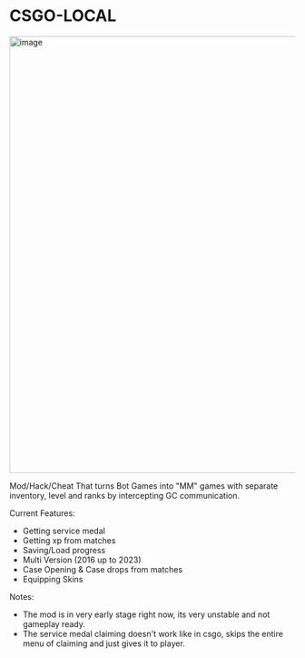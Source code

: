 # CSGO-LOCAL
<img width="1027" height="768" alt="image" src="https://github.com/user-attachments/assets/2512fbac-e5fd-44d8-af16-89ca79727a9f" />

Mod/Hack/Cheat That turns Bot Games into "MM" games with separate inventory, level and ranks by intercepting GC communication.

Current Features:
- Getting service medal
- Getting xp from matches
- Saving/Load progress
- Multi Version (2016 up to 2023)
- Case Opening & Case drops from matches
- Equipping Skins

Notes:
- The mod is in very early stage right now, its very unstable and not gameplay ready.
- The service medal claiming doesn't work like in csgo, skips the entire menu of claiming and just gives it to player.
